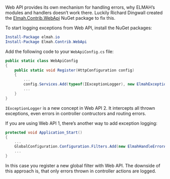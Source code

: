 Web API provides its own mechanism for handling errors, why ELMAH’s modules and handlers doesn’t work there. Luckily Richard Dingwall created the [Elmah.Contrib.WebApi](https://www.nuget.org/packages/Elmah.Contrib.WebApi/) NuGet package to fix this.To start logging exceptions from Web API, install the NuGet packages:```powershellInstall-Package elmah.ioInstall-Package Elmah.Contrib.WebApi```Add the following code to your `WebApiConfig.cs` file:```csharppublic static class WebApiConfig{    public static void Register(HttpConfiguration config)    {        ...        config.Services.Add(typeof(IExceptionLogger), new ElmahExceptionLogger());        ...    }}````IExceptionLogger` is a new concept in Web API 2. It intercepts all thrown exceptions, even errors in controller contructors and routing errors.If you are using Web API 1, there’s another way to add exception logging:```csharpprotected void Application_Start(){    ...    GlobalConfiguration.Configuration.Filters.Add(new ElmahHandleErrorApiAttribute());    ...}```In this case you register a new global filter with Web API. The downside of this approach is, that only errors thrown in controller actions are logged.